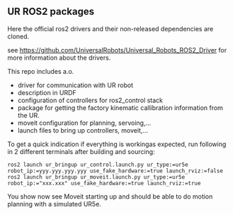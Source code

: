 ## UR ROS2 packages
Here the official ros2 drivers and their non-released dependencies are cloned.

see https://github.com/UniversalRobots/Universal_Robots_ROS2_Driver for more information about the drivers.

This repo includes a.o.
- driver for communication with UR robot
- description in URDF 
- configuration of controllers for ros2_control stack
- package for getting the factory kinematic callibration information from the UR.
- moveit configuration for planning, servoing,...
- launch files to bring up controllers, moveit,...

To get a quick indication if everything is workingas expected, run following in 2 different terminals after building and sourcing:
```
ros2 launch ur_bringup ur_control.launch.py ur_type:=ur5e robot_ip:=yyy.yyy.yyy.yyy use_fake_hardware:=true launch_rviz:=false
ros2 launch ur_bringup ur_moveit.launch.py ur_type:=ur5e robot_ip:="xxx.xxx" use_fake_hardware:=true launch_rviz:=true 
```
You show now see Moveit starting up and should be able to do motion planning with a simulated UR5e.